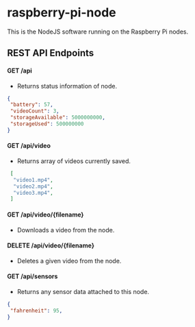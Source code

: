 # raspberry-pi-node
This is the NodeJS software running on the Raspberry Pi nodes.

## REST API Endpoints

#### GET /api
 - Returns status information of node.
 
 ```json
 {
  "battery": 57,
  "videoCount": 3,
  "storageAvailable": 5000000000,
  "storageUsed": 500000000
 }
  ```

#### GET /api/video
 - Returns array of videos currently saved.
```json
 [
  "video1.mp4",
  "video2.mp4",
  "video3.mp4",
 ]
 ```
 
#### GET /api/video/{filename}
 - Downloads a video from the node.
 
#### DELETE /api/video/{filename}
 - Deletes a given video from the node.

#### GET /api/sensors
 - Returns any sensor data attached to this node.
 
 ```json
 {
  "fahrenheit": 95,
 }
  ```
 
